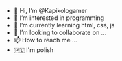 - 👋 Hi, I’m @Kapikologamer
- 👀 I’m interested in programming
- 🌱 I’m currently learning html, css, js
- 💞️ I’m looking to collaborate on ...
- 📫 How to reach me ...
- :poland: I'm polish

<!---
Kapikologamer/Kapikologamer is a ✨ special ✨ repository because its `README.md` (this file) appears on your GitHub profile.
You can click the Preview link to take a look at your changes.
--->
